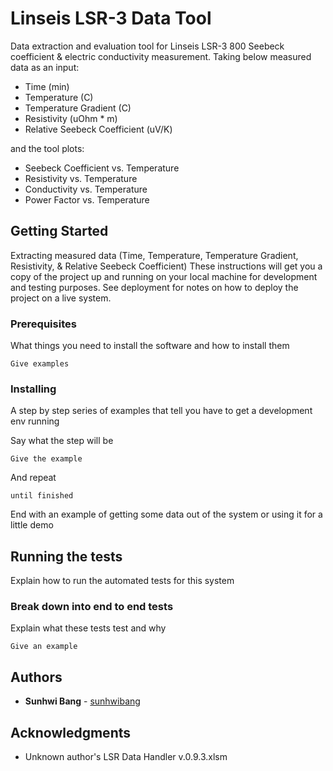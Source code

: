 # Linseis LSR-3 Data Tool
Data extraction and evaluation tool for Linseis LSR-3 800 Seebeck coefficient &amp; electric conductivity measurement. Taking below measured data as an input:

* Time (min)
* Temperature (C)
* Temperature Gradient (C)
* Resistivity (uOhm * m)
* Relative Seebeck Coefficient (uV/K)

and the tool plots:

* Seebeck Coefficient vs. Temperature
* Resistivity vs. Temperature
* Conductivity vs. Temperature
* Power Factor vs. Temperature

## Getting Started

Extracting measured data (Time, Temperature, Temperature Gradient, Resistivity, &amp; Relative Seebeck Coefficient)
These instructions will get you a copy of the project up and running on your local machine for development and testing purposes. See deployment for notes on how to deploy the project on a live system.

### Prerequisites

What things you need to install the software and how to install them

```
Give examples
```

### Installing

A step by step series of examples that tell you have to get a development env running

Say what the step will be

```
Give the example
```

And repeat

```
until finished
```

End with an example of getting some data out of the system or using it for a little demo

## Running the tests

Explain how to run the automated tests for this system

### Break down into end to end tests

Explain what these tests test and why

```
Give an example
```

## Authors

* **Sunhwi Bang** - [sunhwibang](https://github.com/SunhwiBang)

## Acknowledgments

* Unknown author's LSR Data Handler v.0.9.3.xlsm
